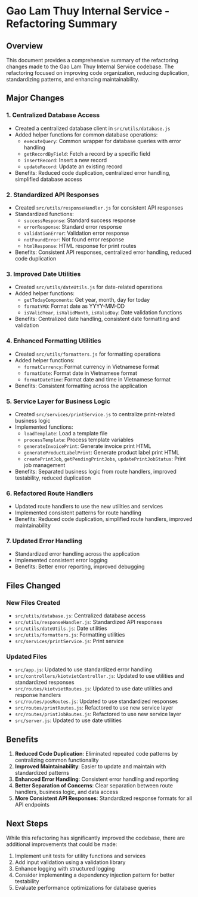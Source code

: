 # Gao Lam Thuy Internal Service - Refactoring Summary

## Overview

This document provides a comprehensive summary of the refactoring changes made to the Gao Lam Thuy Internal Service codebase. The refactoring focused on improving code organization, reducing duplication, standardizing patterns, and enhancing maintainability.

## Major Changes

### 1. Centralized Database Access

- Created a centralized database client in `src/utils/database.js`
- Added helper functions for common database operations:
  - `executeQuery`: Common wrapper for database queries with error handling
  - `getRecordByField`: Fetch a record by a specific field
  - `insertRecord`: Insert a new record
  - `updateRecord`: Update an existing record
- Benefits: Reduced code duplication, centralized error handling, simplified database access

### 2. Standardized API Responses

- Created `src/utils/responseHandler.js` for consistent API responses
- Standardized functions:
  - `successResponse`: Standard success response
  - `errorResponse`: Standard error response
  - `validationError`: Validation error response
  - `notFoundError`: Not found error response
  - `htmlResponse`: HTML response for print routes
- Benefits: Consistent API responses, centralized error handling, reduced code duplication

### 3. Improved Date Utilities

- Created `src/utils/dateUtils.js` for date-related operations
- Added helper functions:
  - `getTodayComponents`: Get year, month, day for today
  - `formatYMD`: Format date as YYYY-MM-DD
  - `isValidYear`, `isValidMonth`, `isValidDay`: Date validation functions
- Benefits: Centralized date handling, consistent date formatting and validation

### 4. Enhanced Formatting Utilities

- Created `src/utils/formatters.js` for formatting operations
- Added helper functions:
  - `formatCurrency`: Format currency in Vietnamese format
  - `formatDate`: Format date in Vietnamese format
  - `formatDateTime`: Format date and time in Vietnamese format
- Benefits: Consistent formatting across the application

### 5. Service Layer for Business Logic

- Created `src/services/printService.js` to centralize print-related business logic
- Implemented functions:
  - `loadTemplate`: Load a template file
  - `processTemplate`: Process template variables
  - `generateInvoicePrint`: Generate invoice print HTML
  - `generateProductLabelPrint`: Generate product label print HTML
  - `createPrintJob`, `getPendingPrintJobs`, `updatePrintJobStatus`: Print job management
- Benefits: Separated business logic from route handlers, improved testability, reduced duplication

### 6. Refactored Route Handlers

- Updated route handlers to use the new utilities and services
- Implemented consistent patterns for route handling
- Benefits: Reduced code duplication, simplified route handlers, improved maintainability

### 7. Updated Error Handling

- Standardized error handling across the application
- Implemented consistent error logging
- Benefits: Better error reporting, improved debugging

## Files Changed

### New Files Created
- `src/utils/database.js`: Centralized database access
- `src/utils/responseHandler.js`: Standardized API responses
- `src/utils/dateUtils.js`: Date utilities
- `src/utils/formatters.js`: Formatting utilities
- `src/services/printService.js`: Print service

### Updated Files
- `src/app.js`: Updated to use standardized error handling
- `src/controllers/kiotvietController.js`: Updated to use utilities and standardized responses
- `src/routes/kiotvietRoutes.js`: Updated to use date utilities and response handlers
- `src/routes/posRoutes.js`: Updated to use standardized responses
- `src/routes/printRoutes.js`: Refactored to use new service layer
- `src/routes/printJobRoutes.js`: Refactored to use new service layer
- `src/server.js`: Updated to use date utilities

## Benefits

1. **Reduced Code Duplication**: Eliminated repeated code patterns by centralizing common functionality
2. **Improved Maintainability**: Easier to update and maintain with standardized patterns
3. **Enhanced Error Handling**: Consistent error handling and reporting
4. **Better Separation of Concerns**: Clear separation between route handlers, business logic, and data access
5. **More Consistent API Responses**: Standardized response formats for all API endpoints

## Next Steps

While this refactoring has significantly improved the codebase, there are additional improvements that could be made:

1. Implement unit tests for utility functions and services
2. Add input validation using a validation library
3. Enhance logging with structured logging
4. Consider implementing a dependency injection pattern for better testability
5. Evaluate performance optimizations for database queries 